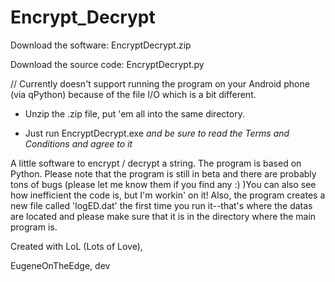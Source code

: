 # Encrypt_Decrypt
Download the software: EncryptDecrypt.zip

Download the source code: EncryptDecrypt.py

// Currently doesn't support running the program on your Android phone (via qPython) because of the file I/O which is a bit different.

- Unzip the .zip file, put 'em all into the same directory.

- Just run EncryptDecrypt.exe *and be sure to read the Terms and Conditions and agree to it*

A little software to encrypt / decrypt a string. The program is based on Python.
Please note that the program is still in beta and there are probably tons of bugs (please let me know them if you find any :) )You can also see how inefficient the code is, but I'm workin' on it!
Also, the program creates a new file called 'logED.dat' the first time you run it--that's where the datas are located and please make sure that it is in the directory where the main program is.



Created with LoL (Lots of Love),

EugeneOnTheEdge, dev
